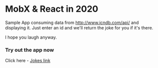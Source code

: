 # MobX & React in 2020

Sample App consuming data from http://www.icndb.com/api/ and displaying it.
Just enter an id and we'll return the joke for you if it's there.

I hope you laugh anyway.
### Try out the app now
Click here - [Jokes link](https://myjokes.netlify.app/)


